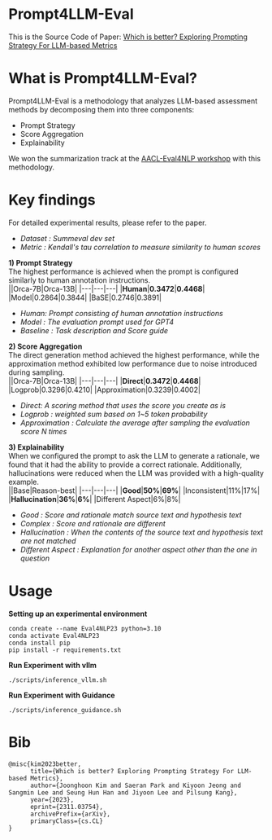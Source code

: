 # Prompt4LLM-Eval

This is the Source Code of Paper: [Which is better? Exploring Prompting Strategy For LLM-based Metrics](https://arxiv.org/abs/2311.03754)


# What is Prompt4LLM-Eval?
Prompt4LLM-Eval is a methodology that analyzes LLM-based assessment methods by decomposing them into three components:
- Prompt Strategy
- Score Aggregation
- Explainability <br>

We won the summarization track at the [AACL-Eval4NLP workshop](https://eval4nlp.github.io/2023/shared-task.html) with this methodology.

# Key findings
For detailed experimental results, please refer to the paper. <br>
- *Dataset : Summeval dev set*
- *Metric : Kendall's tau correlation to measure similarity to human scores*

**1) Prompt Strategy**<br>
The highest performance is achieved when the prompt is configured similarly to human annotation instructions. <br>
||Orca-7B|Orca-13B|
|---|---|---|
|**Human**|**0.3472**|**0.4468**|
|Model|0.2864|0.3844|
|BaSE|0.2746|0.3891|
- *Human: Prompt consisting of human annotation instructions*
- *Model : The evaluation prompt used for GPT4*
- *Baseline : Task description and Score guide*

**2) Score Aggregation**<br>
The direct generation method achieved the highest performance, while the approximation method exhibited low performance due to noise introduced during sampling. <br>
||Orca-7B|Orca-13B|
|---|---|---|
|**Direct**|**0.3472**|**0.4468**|
|Logprob|0.3296|0.4210|
|Approximation|0.3239|0.4002|
- *Direct: A scoring method that uses the score you create as is*
- *Logprob : weighted sum based on 1~5 token probability*
- *Approximation : Calculate the average after sampling the evaluation score N times*

**3) Explainability**<br>
When we configured the prompt to ask the LLM to generate a rationale, we found that it had the ability to provide a correct rationale. Additionally, hallucinations were reduced when the LLM was provided with a high-quality example. <br>
||Base|Reason-best|
|---|---|---|
|**Good**|**50%**|**69%**|
|Inconsistent|11%|17%|
|**Hallucination**|**36%**|**6%**|
|Different Aspect|6%|8%|
- *Good : Score and rationale match source text and hypothesis text*
- *Complex : Score and rationale are different*
- *Hallucination : When the contents of the source text and hypothesis text are not matched*
- *Different Aspect : Explanation for another aspect other than the one in question*

# Usage
**Setting up an experimental environment**
```
conda create --name Eval4NLP23 python=3.10
conda activate Eval4NLP23
conda install pip
pip install -r requirements.txt
```

**Run Experiment with vllm**
```
./scripts/inference_vllm.sh
```

**Run Experiment with Guidance**
```
./scripts/inference_guidance.sh
```

# Bib
```
@misc{kim2023better,
      title={Which is better? Exploring Prompting Strategy For LLM-based Metrics}, 
      author={Joonghoon Kim and Saeran Park and Kiyoon Jeong and Sangmin Lee and Seung Hun Han and Jiyoon Lee and Pilsung Kang},
      year={2023},
      eprint={2311.03754},
      archivePrefix={arXiv},
      primaryClass={cs.CL}
}
```
